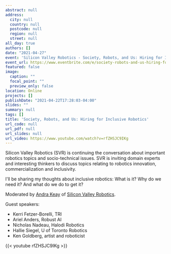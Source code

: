 ```yaml
---
abstract: null
address:
  city: null
  country: null
  postcode: null
  region: null
  street: null
all_day: true
authors: []
date: "2021-04-27"
event: 'Silicon Valley Robotics - Society, Robots, and Us: Hiring for Inclusive Robotics'
event_url: https://www.eventbrite.com/e/society-robots-and-us-hiring-for-inclusive-robotics-tickets-139729800595
featured: false
image:
  caption: ""
  focal_point: ""
  preview_only: false
location: Online
projects: []
publishDate: "2021-04-22T17:28:03-04:00"
slides: ""
summary: null
tags: []
title: 'Society, Robots, and Us: Hiring for Inclusive Robotics'
url_code: null
url_pdf: null
url_slides: null
url_video: https://www.youtube.com/watch?v=rfZHSJC9IKg
---
```


Silicon Valley Robotics (SVR) is continuing the conversation about important robotics topics and socio-technical issues.
SVR is inviting domain experts and interesting thinkers to discuss topics relating to robotics innovation, commercialization and inclusivity.

I'll be sharing my thoughts about inclusive robotics:
What is it?
Why do we need it?
And what do we do to get it?

Moderated by [Andra Keay](https://www.linkedin.com/in/andra-keay/) of [Silicon Valley Robotics](https://svrobo.org/).

Guest speakers:

- Kerri Fetzer-Borelli, TRI
- Ariel Anders, Robust AI
- Nicholas Nadeau, Halodi Robotics
- Hallie Siegel, U of Toronto Robotics
- Ken Goldberg, artist and roboticist

{{< youtube rfZHSJC9IKg >}}
